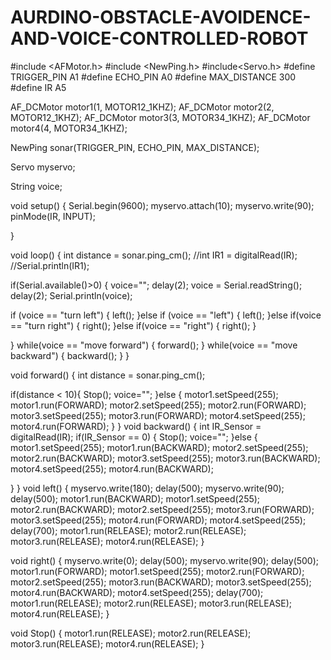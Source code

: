 # AURDINO-OBSTACLE-AVOIDENCE-AND-VOICE-CONTROLLED-ROBOT



#include <AFMotor.h>
#include <NewPing.h>
#include<Servo.h>
#define TRIGGER_PIN A1
#define ECHO_PIN A0
#define MAX_DISTANCE 300
#define IR A5

AF_DCMotor motor1(1, MOTOR12_1KHZ);
AF_DCMotor motor2(2, MOTOR12_1KHZ);
AF_DCMotor motor3(3, MOTOR34_1KHZ);
AF_DCMotor motor4(4, MOTOR34_1KHZ);



NewPing sonar(TRIGGER_PIN, ECHO_PIN, MAX_DISTANCE);

Servo myservo;

String voice;

void setup() {
Serial.begin(9600);
myservo.attach(10);
myservo.write(90);
pinMode(IR, INPUT);

}

void loop() {
  int distance = sonar.ping_cm();
  //int IR1 = digitalRead(IR);
  //Serial.println(IR1);
  
if(Serial.available()>0) {
  voice="";
  delay(2);
  voice = Serial.readString();
  delay(2);
  Serial.println(voice);

  

if (voice == "turn left") {
  left();
}else if (voice == "left") {
  left();
}else if(voice == "turn right") {
  right();
}else if(voice == "right") {
  right();
}
 
}
while(voice == "move forward") {
  forward();
}
while(voice == "move backward") {
  backward();
}
}



void forward() {
  int distance = sonar.ping_cm();
  
 if(distance < 10){
  Stop();
  voice="";
 }else {
  motor1.setSpeed(255); 
  motor1.run(FORWARD); 
  motor2.setSpeed(255);
  motor2.run(FORWARD);
  motor3.setSpeed(255); 
  motor3.run(FORWARD); 
  motor4.setSpeed(255); 
  motor4.run(FORWARD); 
}
}
void backward() {
  int IR_Sensor = digitalRead(IR);
  if(IR_Sensor == 0) {
    Stop();
    voice="";
  }else {
  motor1.setSpeed(255); 
  motor1.run(BACKWARD); 
  motor2.setSpeed(255); 
  motor2.run(BACKWARD); 
  motor3.setSpeed(255); 
  motor3.run(BACKWARD);
  motor4.setSpeed(255); 
  motor4.run(BACKWARD); 
 
}
}
void left() {
  myservo.write(180);
  delay(500);
  myservo.write(90);
  delay(500);
  motor1.run(BACKWARD);
  motor1.setSpeed(255);
  motor2.run(BACKWARD);
  motor2.setSpeed(255);
  motor3.run(FORWARD);
  motor3.setSpeed(255);
  motor4.run(FORWARD);
  motor4.setSpeed(255);
  delay(700);
  motor1.run(RELEASE);
  motor2.run(RELEASE);
  motor3.run(RELEASE);
  motor4.run(RELEASE);
}

void right() {
  myservo.write(0);
  delay(500);
  myservo.write(90);
  delay(500);
  motor1.run(FORWARD);
  motor1.setSpeed(255);
  motor2.run(FORWARD);
  motor2.setSpeed(255);
  motor3.run(BACKWARD);
  motor3.setSpeed(255);
  motor4.run(BACKWARD);
  motor4.setSpeed(255);
  delay(700);
  motor1.run(RELEASE);
  motor2.run(RELEASE);
  motor3.run(RELEASE);
  motor4.run(RELEASE);
}

void Stop() {
  motor1.run(RELEASE);
  motor2.run(RELEASE);
  motor3.run(RELEASE);
  motor4.run(RELEASE);
}
